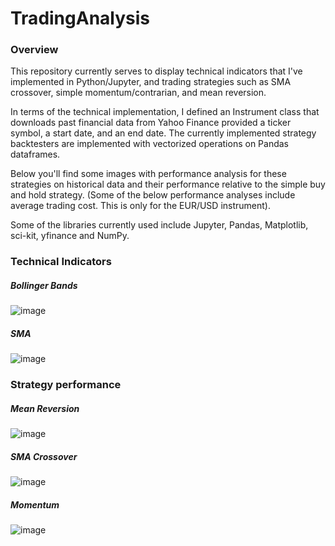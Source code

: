 # TradingAnalysis

### Overview

This repository currently serves to display technical indicators that I've implemented in Python/Jupyter,
and trading strategies such as SMA crossover, simple momentum/contrarian, and mean reversion.

In terms of the technical implementation, I defined an Instrument class that downloads past financial data from Yahoo
Finance provided a ticker symbol, a start date, and an end date. The currently implemented strategy backtesters are
implemented with vectorized operations on Pandas dataframes.

Below you'll find some images with performance analysis for these strategies on historical data and their performance
relative to the simple buy and hold strategy. (Some of the below performance analyses include average trading cost. This
is only for the EUR/USD instrument).

Some of the libraries currently used include Jupyter, Pandas, Matplotlib, sci-kit, yfinance and NumPy.

### Technical Indicators

##### Bollinger Bands
![image](https://github.com/jamesj64/TradingAnalysis/assets/102470405/4766b776-3ac7-4e0d-a6e2-57b7b9bc26ae)

##### SMA
![image](https://github.com/jamesj64/TradingAnalysis/assets/102470405/60eab26a-a5ae-4db4-bef0-098f6485c18e)


### Strategy performance

##### Mean Reversion
![image](https://github.com/jamesj64/TradingAnalysis/assets/102470405/3ba1a758-3ff3-4230-9290-a5d0951cfd84)

##### SMA Crossover
![image](https://github.com/jamesj64/TradingAnalysis/assets/102470405/22244e88-320b-4899-9656-f2aadd0b1e35)

##### Momentum
![image](https://github.com/jamesj64/TradingAnalysis/assets/102470405/2c4fc7e6-8b9c-43af-88c2-b7ce26f2d2c9)
